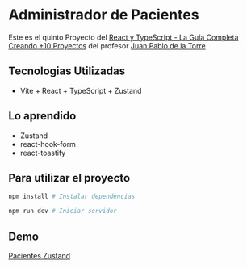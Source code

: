 # Administrador de Pacientes

Este es el quinto Proyecto del [React y TypeScript - La Guía Completa Creando +10 Proyectos](https://www.udemy.com/course/react-de-principiante-a-experto-creando-mas-de-10-aplicaciones/?kw=react&src=sac&couponCode=KEEPLEARNING) del profesor [Juan Pablo de la Torre](https://codigoconjuan.com/)

## Tecnologias Utilizadas
- Vite + React + TypeScript + Zustand

## Lo aprendido
- Zustand
- react-hook-form
- react-toastify

## Para utilizar el proyecto
```bash
npm install # Instalar dependencias
```
```bash
npm run dev # Iniciar servidor
```
## Demo
[Pacientes Zustand](https://pacientes-zustand-react-epe.netlify.app/)
